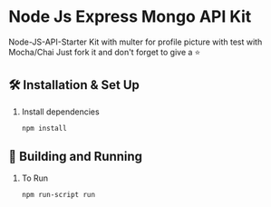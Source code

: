 # Node Js Express Mongo API Kit

Node-JS-API-Starter Kit with multer for profile picture with test with Mocha/Chai
Just fork it and
don't forget to give a :star:

## 🛠 Installation & Set Up

1. Install dependencies
   ```sh
   npm install
   ```
## 🚀 Building and Running

1. To Run

   ```sh
   npm run-script run
   ```   
